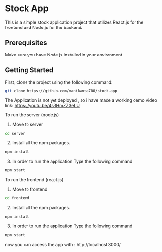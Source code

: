 # Stock App

This is a simple stock application project that utilizes React.js for the frontend and Node.js for the backend.

## Prerequisites

Make sure you have Node.js installed in your environment.

## Getting Started

First, clone the project using the following command:

```bash
git clone https://github.com/manikanta700/stock-app
```
The Application is not yet deployed , so i have made a working demo video 
link: https://youtu.be/4sRHmZZ3eLU


To run the server (node.js)

1. Move to server
```bash
cd server
```
2. Install all the npm packages. 
```bash
npm install
```
3. In order to run the application Type the following command
```bash
npm start
```

To run the frontend (react.js)

1. Move to frontend
```bash
cd frontend
```
2. Install all the npm packages. 
```bash
npm install
```
3. In order to run the application Type the following command
```bash
npm start
```
now you can access the app with : http://localhost:3000/